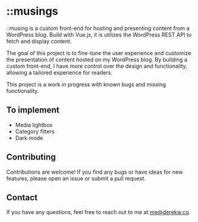 # ::musings

::musing is a custom front-end for hosting and presenting content from a WordPress blog. Build with Vue.js, it is utilizes the WordPress REST API to fetch and display content.

The goal of this project is to fine-tune the user experience and customize the presentation of content hosted on my WordPress blog. By building a custom front-end, I have more control over the design and functionality, allowing a tailored experience for readers.

This project is a work in progress with known bugs and missing functionality.

## To implement
- Media lightbox
- Category filters
- Dark mode

## Contributing

Contributions are welcome! If you find any bugs or have ideas for new features, please open an issue or submit a pull request.

## Contact

If you have any questions, feel free to reach out to me at me@derekw.co.

